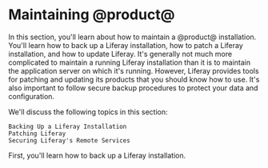 # Maintaining @product@ [](id=maintaining-liferay)

In this section, you'll learn about how to maintain a @product@ installation.
You'll learn how to back up a Liferay installation, how to patch a Liferay
installation, and how to update Liferay. It's generally not much more
complicated to maintain a running Liferay installation than it is to maintain
the application server on which it's running. However, Liferay provides tools
for patching and updating its products that you should know how to use. It's also
important to follow secure backup procedures to protect your data and configuration.

We'll discuss the following topics in this section:

    Backing Up a Liferay Installation
    Patching Liferay
    Securing Liferay's Remote Services

First, you'll learn how to back up a Liferay installation.
